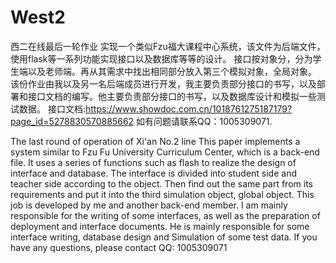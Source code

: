 # West2
西二在线最后一轮作业
  实现一个类似Fzu福大课程中心系统，该文件为后端文件，使用flask等一系列功能实现接口以及数据库等等的设计。
  接口按对象分，分为学生端以及老师端。再从其需求中找出相同部分放入第三个模拟对象，全局对象。
  该份作业由我以及另一名后端成员进行开发，我主要负责部分接口的书写，以及部署和接口文档的编写。他主要负责部分接口的书写，以及数据库设计和模拟一些测试数据。
  接口文档:https://www.showdoc.com.cn/1018761275187179?page_id=5278830570885662
  如有问题请联系QQ：1005309071.
  
The last round of operation of Xi'an No.2 line
  This paper implements a system similar to Fzu Fu University Curriculum Center, which is a back-end file. It uses a series of functions such as flash to realize the design of interface and database.
The interface is divided into student side and teacher side according to the object. Then find out the same part from its requirements and put it into the third simulation object, global object.
This job is developed by me and another back-end member. I am mainly responsible for the writing of some interfaces, as well as the preparation of deployment and interface documents. He is mainly responsible for some interface writing, database design and Simulation of some test data.
If you have any questions, please contact QQ: 1005309071
